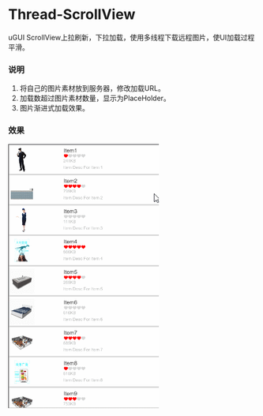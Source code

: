# Thread-ScrollView

uGUI ScrollView上拉刷新，下拉加载，使用多线程下载远程图片，使UI加载过程平滑。

### 说明
1. 将自己的图片素材放到服务器，修改加载URL。
2. 加载数超过图片素材数量，显示为PlaceHolder。
3. 图片渐进式加载效果。

### 效果
![image](https://github.com/setsuodu/Thread-ScrollView/blob/master/post-media/GIF.gif?raw=true)
